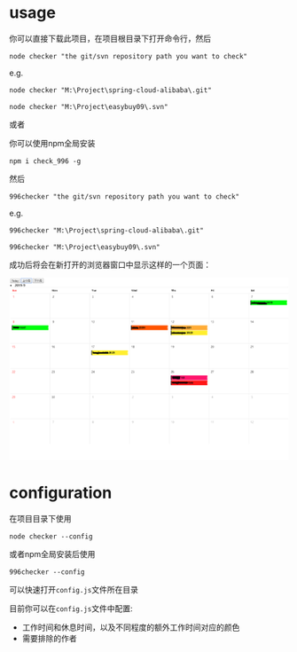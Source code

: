 # usage
你可以直接下载此项目，在项目根目录下打开命令行，然后
```
node checker "the git/svn repository path you want to check"
```

e.g. 
```
node checker "M:\Project\spring-cloud-alibaba\.git"
```
```
node checker "M:\Project\easybuy09\.svn"
```

或者

你可以使用npm全局安装
```
npm i check_996 -g
```
然后
```
996checker "the git/svn repository path you want to check"
```
e.g. 
```
996checker "M:\Project\spring-cloud-alibaba\.git"
```
```
996checker "M:\Project\easybuy09\.svn"
```

成功后将会在新打开的浏览器窗口中显示这样的一个页面：

![img](https://github.com/ltccss/996checker/blob/master/doc/example.png?raw=true)



# configuration
在项目目录下使用
```
node checker --config
```
或者npm全局安装后使用
```
996checker --config
```
可以快速打开`config.js`文件所在目录

目前你可以在`config.js`文件中配置:

- 工作时间和休息时间，以及不同程度的额外工作时间对应的颜色
- 需要排除的作者
